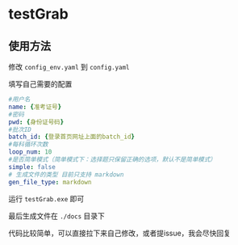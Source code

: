 # testGrab

## 使用方法
修改 `config_env.yaml` 到 `config.yaml`

填写自己需要的配置
```yaml
#用户名
name: {准考证号}
#密码
pwd: {身份证号码}
#批次ID
batch_id: {登录首页网址上面的batch_id}
#每科循环次数
loop_num: 10
#是否简单模式（简单模式下：选择题只保留正确的选项，默认不是简单模式）
simple: false
# 生成文件的类型 目前只支持 markdown
gen_file_type: markdown

```
运行 `testGrab.exe` 即可

最后生成文件在 `./docs` 目录下

代码比较简单，可以直接拉下来自己修改，或者提issue，我会尽快回复

